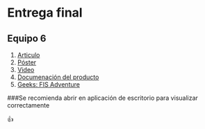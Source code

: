 #   Entrega final
## Equipo 6

1. [Articulo](https://1drv.ms/w/s!Ag1t7XCYCtanygCjMnx1r3DtYfK1)
2. [Póster](https://1drv.ms/w/s!Aid7glBVSnKnjlgFwi8NX6ycJghZ)
3. [Video](https://youtu.be/wDOJglCTjy0)
4. [Documenación del producto](https://1drv.ms/w/s!Aid7glBVSnKnjVRqXx15-Jax-A6v)
5. [Geeks: FIS Adventure](https://drive.google.com/drive/folders/1-NdOxXl5DYVcS-2gC3gfJdbZPIVTd50P?usp=sharing)

###Se recomienda abrir en aplicación de escritorio para visualizar correctamente

:+1:
